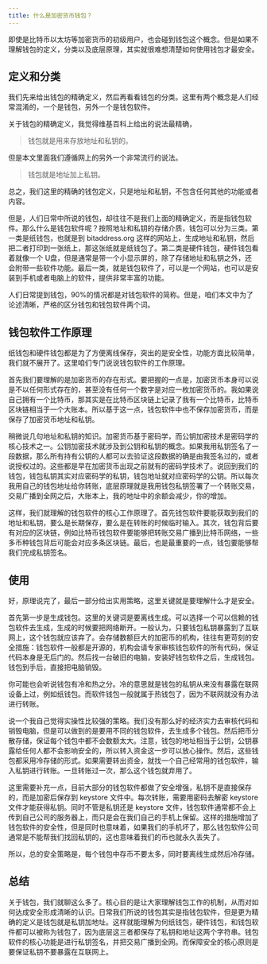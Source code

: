 ```yaml
---
title: 什么是加密货币钱包？
---
```


即使是比特币以太坊等加密货币的初级用户，也会碰到钱包这个概念。但是如果不理解钱包的定义，分类以及底层原理，其实就很难想清楚如何使用钱包才最安全。

## 定义和分类

我们先来给出钱包的精确定义，然后再看看钱包的分类。这里有两个概念是人们经常混淆的，一个是钱包，另外一个是钱包软件。

关于钱包的精确定义，我觉得维基百科上给出的说法最精确，

> 钱包就是用来存放地址和私钥的。

但是本文里面我们遵循网上的另外一个非常流行的说法。

> 钱包就是地址加上私钥。

总之，我们这里的精确的钱包定义，只是地址和私钥，不包含任何其他的功能或者内容。

但是，人们日常中所说的钱包，却往往不是我们上面的精确定义，而是指钱包软件。那么什么是钱包软件呢？按照地址和私钥的存储介质，钱包可以分为三类。第一类是纸钱包，也就是到 bitaddress.org 这样的网站上，生成地址和私钥，然后把二者打印到一张纸上，那这张纸就是纸钱包了。第二类是硬件钱包，硬件钱包看着就像一个 U盘，但是通常是带一个小显示屏的，除了存储地址和私钥之外，还会附带一些软件功能。最后一类，就是钱包软件了，可以是一个网站，也可以是安装到手机或者电脑上的软件，提供非常丰富的功能。

人们日常提到钱包，90%的情况都是对钱包软件的简称。但是，咱们本文中为了论述清晰，严格的区分钱包和钱包软件两个词。

## 钱包软件工作原理

纸钱包和硬件钱包都是为了方便离线保存，突出的是安全性，功能方面比较简单，我们就不展开了。这里咱们专门说说钱包软件的工作原理。

首先我们要理解的是加密货币的存在形式。要把握的一点是，加密货币本身可以说是不以任何形式存在的，甚至没有任何一个数字是对应一枚加密货币的。我如果说自己拥有一个比特币，那其实是在比特币区块链上记录了我有一个比特币，比特币区块链相当于一个大账本。所以基于这一点，钱包软件中也不保存加密货币，而是保存了加密货币地址和私钥。

稍微说几句地址和私钥的知识。加密货币基于密码学，而公钥加密技术是密码学的核心技术之一。公钥加密技术就涉及到公钥和私钥的概念。如果我用私钥签名了一段数据，那么所有持有公钥的人都可以去验证这段数据的确是由我签名过的，或者说授权过的。这些都是早在加密货币出现之前就有的密码学技术了。说回到我们的钱包，钱包私钥其实对应密码学的私钥，钱包地址就对应密码学的公钥。所以每次我用自己的钱包地址给你转账，底层原理就是我用钱包私钥签署了一个转账交易，交易广播到全网之后，大账本上，我的地址中的余额会减少，你的增加。

这样，我们就理解的钱包软件的核心工作原理了。首先钱包软件要能获取到我们的地址和私钥，要么是长期保存，要么是在转账的时候临时输入。其次，钱包背后要有对应的区块链，例如比特币钱包软件要能够把转账交易广播到比特币网络，一些多币种钱包背后可能会对应多条区块链。最后，也是最重要的一点，钱包要能够帮我们完成私钥签名。

## 使用

好，原理说完了，最后一部分给出实用策略，这里关键就是要理解什么才是安全。

首先第一步是生成钱包。这里的关键词是要离线生成。可以选择一个可以信赖的钱包软件去生成，生成的时候要把网络断开。一般认为，只要钱包私钥暴露到了互联网上，这个钱包就应该弃了。会存储数额巨大的加密币的机构，往往有更苛刻的安全措施：钱包软件一般都是开源的，机构会请专家审核钱包软件的所有代码，保证代码本身是无后门的。然后找一台破旧的电脑，安装好钱包软件之后，生成钱包。钱包到手后，直接把电脑销毁。

你可能也会听说钱包有冷和热之分。冷的意思就是钱包的私钥从来没有暴露在联网设备上过，例如纸钱包。而软件钱包一般就属于热钱包了，因为不联网就没有办法进行转账。

说一个我自己觉得实操性比较强的策略。我们没有那么好的经济实力去审核代码和销毁电脑，但是可以做到的是要用不同的钱包软件，去生成多个钱包。然后把币分散存储，保证每个钱包中都不会数额太大。注意，钱包的地址相当于公钥，公钥暴露给任何人都不会影响安全的，所以转入资金这一步可以放心操作。然后，这些钱包都采用冷存储的形式。如果需要转出资金，就找一个自己经常用的钱包软件，输入私钥进行转账。一旦转账过一次，那么这个钱包就弃用了。

这里需要补充一点，目前大部分的钱包软件都做了安全增强，私钥不是直接保存的，而是加密后保存到 keystore 文件中。每次转账，需要用密码去解密 keystore 文件才能获得私钥。同时不管是私钥还是 keystore 文件，钱包软件通常都不会上传到自己公司的服务器上，而只是会在我们自己的手机上保留。这样的措施增加了钱包软件的安全性，但是同时也意味着，如果我们的手机坏了，那么钱包软件公司通常是不能帮我们找回私钥的，这也意味着我们的币也就永久丢失了。

所以，总的安全策略是，每个钱包中存币不要太多，同时要离线生成然后冷存储。

## 总结

关于钱包，我们就聊这么多了。核心目的是让大家理解钱包工作的机制，从而对如何达成安全形成清晰的认识。日常我们所说的钱包其实是指钱包软件，但是更为精确的定义是钱包就是私钥加地址。这样就能理解为何纸钱包，硬件钱包，和钱包软件都可以被称为钱包了，因为底层这三者都保存了私钥和地址这两个字符串。钱包软件的核心功能是进行私钥签名，并把交易广播到全网。而保障安全的核心原则是要保证私钥不要暴露在互联网上。
